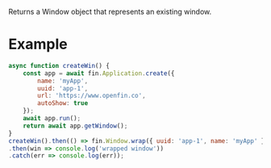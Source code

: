 Returns a Window object that represents an existing window.
# Example
```js
async function createWin() {
    const app = await fin.Application.create({
        name: 'myApp',
        uuid: 'app-1',
        url: 'https://www.openfin.co',
        autoShow: true
    });
    await app.run();
    return await app.getWindow();
}
createWin().then(() => fin.Window.wrap({ uuid: 'app-1', name: 'myApp' }))
.then(win => console.log('wrapped window'))
.catch(err => console.log(err));
```

